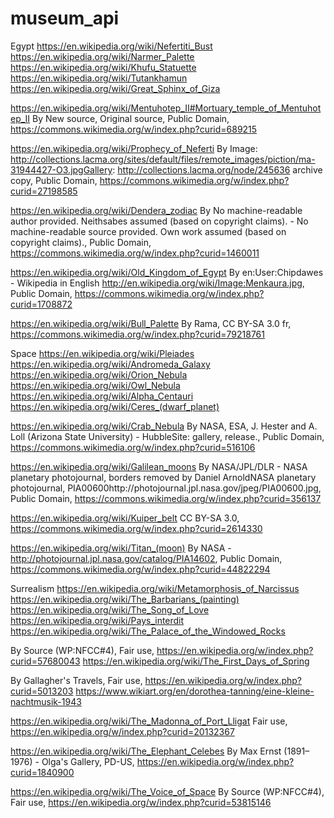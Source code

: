 # museum_api

Egypt
https://en.wikipedia.org/wiki/Nefertiti_Bust
https://en.wikipedia.org/wiki/Narmer_Palette
https://en.wikipedia.org/wiki/Khufu_Statuette
https://en.wikipedia.org/wiki/Tutankhamun
https://en.wikipedia.org/wiki/Great_Sphinx_of_Giza

https://en.wikipedia.org/wiki/Mentuhotep_II#Mortuary_temple_of_Mentuhotep_II
By New source, Original source, Public Domain, https://commons.wikimedia.org/w/index.php?curid=689215

https://en.wikipedia.org/wiki/Prophecy_of_Neferti
By Image: http://collections.lacma.org/sites/default/files/remote_images/piction/ma-31944427-O3.jpgGallery: http://collections.lacma.org/node/245636 archive copy, Public Domain, https://commons.wikimedia.org/w/index.php?curid=27198585

https://en.wikipedia.org/wiki/Dendera_zodiac
By No machine-readable author provided. Neithsabes assumed (based on copyright claims). - No machine-readable source provided. Own work assumed (based on copyright claims)., Public Domain, https://commons.wikimedia.org/w/index.php?curid=1460011

https://en.wikipedia.org/wiki/Old_Kingdom_of_Egypt
By en:User:Chipdawes - Wikipedia in English http://en.wikipedia.org/wiki/Image:Menkaura.jpg, Public Domain, https://commons.wikimedia.org/w/index.php?curid=1708872

https://en.wikipedia.org/wiki/Bull_Palette
By Rama, CC BY-SA 3.0 fr, https://commons.wikimedia.org/w/index.php?curid=79218761


Space
https://en.wikipedia.org/wiki/Pleiades
https://en.wikipedia.org/wiki/Andromeda_Galaxy
https://en.wikipedia.org/wiki/Orion_Nebula
https://en.wikipedia.org/wiki/Owl_Nebula
https://en.wikipedia.org/wiki/Alpha_Centauri
https://en.wikipedia.org/wiki/Ceres_(dwarf_planet)

https://en.wikipedia.org/wiki/Crab_Nebula
By NASA, ESA, J. Hester and A. Loll (Arizona State University) - HubbleSite: gallery, release., Public Domain, https://commons.wikimedia.org/w/index.php?curid=516106

https://en.wikipedia.org/wiki/Galilean_moons
By NASA/JPL/DLR - NASA planetary photojournal, borders removed by Daniel ArnoldNASA planetary photojournal, PIA00600http://photojournal.jpl.nasa.gov/jpeg/PIA00600.jpg, Public Domain, https://commons.wikimedia.org/w/index.php?curid=356137

https://en.wikipedia.org/wiki/Kuiper_belt
CC BY-SA 3.0, https://commons.wikimedia.org/w/index.php?curid=2614330

https://en.wikipedia.org/wiki/Titan_(moon)
By NASA - http://photojournal.jpl.nasa.gov/catalog/PIA14602, Public Domain, https://commons.wikimedia.org/w/index.php?curid=44822294



Surrealism
https://en.wikipedia.org/wiki/Metamorphosis_of_Narcissus
https://en.wikipedia.org/wiki/The_Barbarians_(painting)
https://en.wikipedia.org/wiki/The_Song_of_Love
https://en.wikipedia.org/wiki/Pays_interdit
https://en.wikipedia.org/wiki/The_Palace_of_the_Windowed_Rocks

By Source (WP:NFCC#4), Fair use, https://en.wikipedia.org/w/index.php?curid=57680043
https://en.wikipedia.org/wiki/The_First_Days_of_Spring

By Gallagher's Travels, Fair use, https://en.wikipedia.org/w/index.php?curid=5013203
https://www.wikiart.org/en/dorothea-tanning/eine-kleine-nachtmusik-1943

https://en.wikipedia.org/wiki/The_Madonna_of_Port_Lligat
Fair use, https://en.wikipedia.org/w/index.php?curid=20132367

https://en.wikipedia.org/wiki/The_Elephant_Celebes
By Max Ernst (1891–1976) - Olga's Gallery, PD-US, https://en.wikipedia.org/w/index.php?curid=1840900

https://en.wikipedia.org/wiki/The_Voice_of_Space
By Source (WP:NFCC#4), Fair use, https://en.wikipedia.org/w/index.php?curid=53815146
